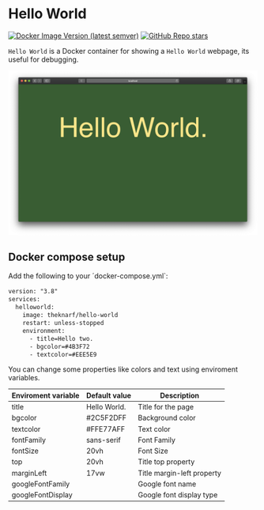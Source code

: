 # Hello World

[![Docker Image Version (latest semver)](https://img.shields.io/docker/v/theknarf/hello-world?style=for-the-badge)](https://hub.docker.com/r/theknarf/hello-world)
[![GitHub Repo stars](https://img.shields.io/github/stars/theknarf/hello-world?style=for-the-badge)](https://github.com/TheKnarf/hello-world)

`Hello World` is a Docker container for showing a `Hello World` webpage, its useful for debugging.

![Screenshot of the app](./screenshot.png)

## Docker compose setup

Add the following to your ´docker-compose.yml`:

```
version: "3.8"
services:
  helloworld:
    image: theknarf/hello-world
    restart: unless-stopped
    environment:
      - title=Hello two.
      - bgcolor=#4B3F72
      - textcolor=#EEE5E9
```

You can change some properties like colors and text using enviroment variables.

Enviroment variable|Default value|Description
-------------------|-------------|-----------
title | Hello World. | Title for the page
bgcolor | #2C5F2DFF | Background color
textcolor | #FFE77AFF | Text color
fontFamily | sans-serif | Font Family
fontSize | 20vh | Font Size
top | 20vh | Title top property
marginLeft | 17vw | Title margin-left property
googleFontFamily  | | Google font name
googleFontDisplay | | Google font display type
